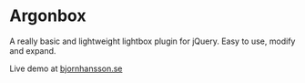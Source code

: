 Argonbox
========

A really basic and lightweight lightbox plugin for jQuery. Easy to use, modify and expand.

Live demo at [bjornhansson.se](http://bjornhansson.se/portfolio/jquery-plugin/)
